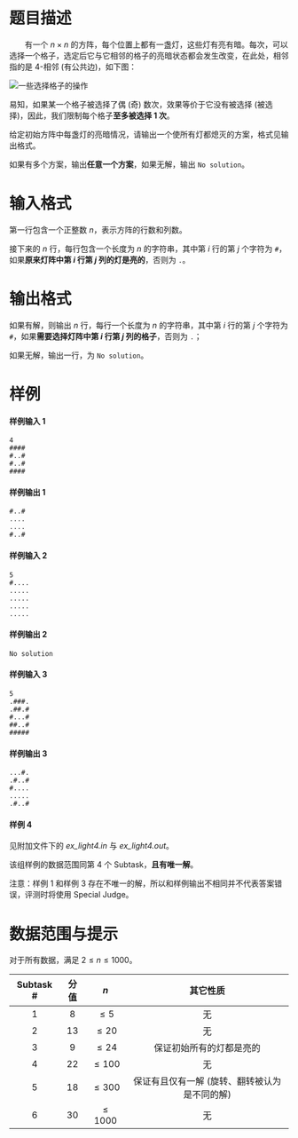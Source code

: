 
# 题目描述

&emsp;&emsp;有一个 $n \times n$ 的方阵，每个位置上都有一盏灯，这些灯有亮有暗。每次，可以选择一个格子，选定后它与它相邻的格子的亮暗状态都会发生改变，在此处，相邻指的是 4-相邻 (有公共边)，如下图：

![一些选择格子的操作](/source/loj/6243/img/aHR0cHM6Ly91cGxvYWQud2lraW1lZGlhLm9yZy93aWtpcGVkaWEvY29tbW9ucy9hL2E5L0xpZ2h0c091dElsbHVzdHJhdGlvbi5zdmc=.svg)

易知，如果某一个格子被选择了偶 (奇) 数次，效果等价于它没有被选择 (被选择)，因此，我们限制每个格子**至多被选择 $1$ 次**。

给定初始方阵中每盏灯的亮暗情况，请输出一个使所有灯都熄灭的方案，格式见输出格式。

如果有多个方案，输出**任意一个方案**，如果无解，输出 `No solution`。


# 输入格式

第一行包含一个正整数 $n$，表示方阵的行数和列数。

接下来的 $n$ 行，每行包含一个长度为 $n$ 的字符串，其中第 $i$ 行的第 $j$ 个字符为 `#`，如果**原来灯阵中第 $i$ 行第 $j$ 列的灯是亮的**，否则为 `.`。


# 输出格式

如果有解，则输出 $n$ 行，每行一个长度为 $n$ 的字符串，其中第 $i$ 行的第 $j$ 个字符为 `#`，如果**需要选择灯阵中第 $i$ 行第 $j$ 列的格子**，否则为 `.`；

如果无解，输出一行，为 `No solution`。


# 样例

#### 样例输入 1
```plain
4
####
#..#
#..#
####
```

#### 样例输出 1
```plain
#..#
....
....
#..#
```

#### 样例输入 2
```plain
5
#....
.....
.....
.....
.....
```

#### 样例输出 2
```plain
No solution
```

#### 样例输入 3
```plain
5
.###.
.##.#
#...#
##..#
#####
```

#### 样例输出 3
```plain
...#.
.#..#
#....
.....
.#..#
```

#### 样例 4
见附加文件下的 *ex_light4.in* 与 *ex_light4.out*。

该组样例的数据范围同第 4 个 Subtask，**且有唯一解**。

注意：样例 1 和样例 3 存在不唯一的解，所以和样例输出不相同并不代表答案错误，评测时将使用 Special Judge。


# 数据范围与提示

对于所有数据，满足 $2 \leq n \leq 1000$。

| Subtask # | 分值 | $n$ | 其它性质 |
| :--: | :--: | :--: | :--: |
| 1 | $8$ | $\leq 5$ | 无 |
| 2 | $13$ | $\leq 20$ | 无 |
| 3 | $9$ | $\leq 24$ | 保证初始所有的灯都是亮的 |
| 4 | $22$ | $\leq 100$ | 无 |
| 5 | $18$ | $\leq 300$ | 保证有且仅有一解 (旋转、翻转被认为是不同的解) |
| 6 | $30$ | $\leq 1000$ | 无 |


